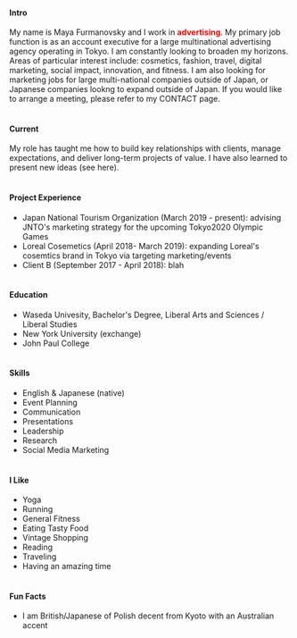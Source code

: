 #### Intro
My name is Maya Furmanovsky and I work in <span style="font-weight:bold;color:red">advertising</span>. My primary job function is as an account executive for a large multinational advertising agency operating in Tokyo. I am constantly looking to broaden my horizons. Areas of particular interest include: cosmetics, fashion, travel, digital marketing, social impact, innovation, and fitness. I am also looking for marketing jobs for large multi-national companies outside of Japan, or Japanese companies lookng to expand outside of Japan. If you would like to arrange a meeting, please refer to my CONTACT page. 
<br><br>
#### Current
My role has taught me how to build key relationships with clients, manage expectations, and deliver long-term projects of value. I have also learned to present new ideas (see here). 
<br><br>
#### Project Experience
- Japan National Tourism Organization (March 2019 - present): advising JNTO's marketing strategy for the upcoming Tokyo2020 Olympic Games
- Loreal Cosemetics (April 2018- March 2019): expanding Loreal's cosemtics brand in Tokyo via targeting marketing/events
- Client B (September 2017 - April 2018): blah
<br><br>

#### Education
- Waseda Univesity, Bachelor's Degree, Liberal Arts and Sciences / Liberal Studies
- New York University (exchange)
- John Paul College
<br><br>

#### Skills
- English & Japanese (native)
- Event Planning
- Communication
- Presentations
- Leadership
- Research
- Social Media Marketing 
<br><br>

#### I Like
- Yoga
- Running
- General Fitness
- Eating Tasty Food
- Vintage Shopping
- Reading
- Traveling
- Having an amazing time
<br><br>

#### Fun Facts
- I am British/Japanese of Polish decent from Kyoto with an Australian accent 
